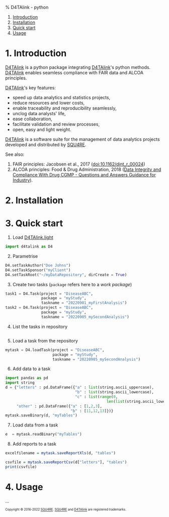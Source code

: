 % D4TAlink - python

<!--ts-->
   1. [Introduction](#introduction)
   2. [Installation](#installation)
   3. [Quick start](#quick-start)
   4. [Usage](#usage)

<!--te-->


# 1. Introduction

[D4TAlink](https://bitbucket.org/SQ4/d4talink.python/) is a python
package integrating [D4TAlink](https://d4ta.link/)'s python methods. [D4TAlink](https://d4ta.link/) enables seamless compliance with FAIR data and ALCOA principles. 

[D4TAlink](https://d4ta.link/)'s key features:

* speed up data analytics and statistics projects,
* reduce resources and lower costs, 
* enable traceability and reproducibility seamlessly, 
* unclog data analysts' life, 
* ease collaboration, 
* facilitate validation and review processes, 
* open, easy and light weight.

[D4TAlink](https://d4ta.link/) is a software suite for the management of data analytics projects
developed and distributed by [SQU4RE](https://SQU4RE.com).

See also: 

1. FAIR principles: Jacobsen et al., 2017 ([doi:10.1162/dint_r_00024](https://doi.org/10.1162/dint_r_00024))
2. ALCOA principles: Food & Drug Administration, 2018 ([Data Integrity and Compliance With Drug CGMP - Questions and Answers Guidance for Industry](<https://www.fda.gov/regulatory-information/search-fda-guidance-documents/data-integrity-and-compliance-drug-cgmp-questions-and-answers-guidance-industry>)).

# 2. Installation #


# 3. Quick start #

1. Load [D4TAlink.light](https://bitbucket.org/SQ4/d4talink.light/)
```py
import d4talink as D4
```

2. Parametrise 
```py
D4.setTaskAuthor("Doe Johns")
D4.setTaskSponsor("myClient")
D4.setTaskRoot("~/myDataRepository", dirCreate = True)
```

3. Create two tasks (```package``` refers here to a _work package_)
```py
task1 = D4.Task(project = "DiseaseABC", 
                package = "myStudy", 
                taskname = "20220901_myFirstAnalysis")
task2 = D4.Task(project = "DiseaseABC", 
                package = "myStudy", 
                taskname = "20220905_mySecondAnalysis")
```

4. List the tasks in repository
```py
```

5. Load a task from the repository 
```py
mytask = D4.loadTask(project = "DiseaseABC", 
                     package = "myStudy", 
                     taskname = "20220905_mySecondAnalysis")
```

6. Add data to a task
```py
import pandas as pd
import string
d = {"letters" : pd.DataFrame({"a" : list(string.ascii_uppercase), 
                               "b" : list(string.ascii_lowercase), 
                               "c" : list(range(0,
                                             len(list(string.ascii_lowercase))))}), 
     "other" : pd.DataFrame({"a" : [1,2,3], 
                             "b" : [11,12,13]})}
mytask.saveBinary(d, "myTables")
```

7. Load data from a task
```py
e  = mytask.readBinary("myTables")
```

8. Add reports to a task
```R
excelfilename = mytask.saveReportXls(d, "tables")

csvfile = mytask.saveReportCsv(d["letters"], "tables")
print(csvfile)
```


# 4. Usage #

...


<sup><sub>Copyright &copy; 2016-2022 [SQU4RE](https://squ4re.com/). [SQU4RE](https://squ4re.com/) and [D4TAlink](https://D4TA.link/) are registered trademarks.</sub></sup>
